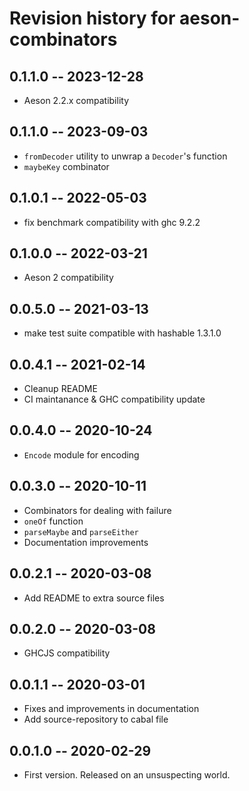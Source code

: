 # Revision history for aeson-combinators

## 0.1.1.0 -- 2023-12-28
* Aeson 2.2.x compatibility

## 0.1.1.0 -- 2023-09-03
* `fromDecoder` utility to unwrap a `Decoder`'s function
* `maybeKey` combinator

## 0.1.0.1 -- 2022-05-03
* fix benchmark compatibility with ghc 9.2.2

## 0.1.0.0 -- 2022-03-21
* Aeson 2 compatibility

## 0.0.5.0 -- 2021-03-13
* make test suite compatible with hashable 1.3.1.0

## 0.0.4.1 -- 2021-02-14
* Cleanup README
* CI maintanance & GHC compatibility update

## 0.0.4.0 -- 2020-10-24
* `Encode` module for encoding

## 0.0.3.0 -- 2020-10-11
* Combinators for dealing with failure
* `oneOf` function
* `parseMaybe` and `parseEither`
* Documentation improvements

## 0.0.2.1 -- 2020-03-08
* Add README to extra source files

## 0.0.2.0 -- 2020-03-08
* GHCJS compatibility

## 0.0.1.1 -- 2020-03-01
* Fixes and improvements in documentation
* Add source-repository to cabal file

## 0.0.1.0 -- 2020-02-29
* First version. Released on an unsuspecting world.
